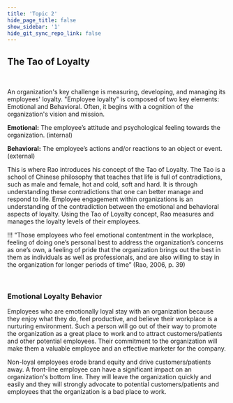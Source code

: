 ```yaml
---
title: 'Topic 2'
hide_page_title: false
show_sidebar: '1'
hide_git_sync_repo_link: false
---
```


## The Tao of Loyalty
&nbsp;

An organization's key challenge is measuring, developing, and managing its employees' loyalty. "Employee loyalty" is composed of two key elements: Emotional and Behavioral. Often, it begins with a cognition of the organization's vision and mission.

**Emotional:** The employee’s attitude and psychological feeling towards the organization. (internal)

**Behavioral:** The employee’s actions and/or reactions to an object or event. (external)

This is where Rao introduces his concept of the Tao of Loyalty. The Tao is a school of Chinese philosophy that teaches that life is full of contradictions, such as male and female, hot and cold, soft and hard. It is through understanding these contradictions that one can better manage and respond to life. Employee engagement within organizations is an understanding of the contradiction between the emotional and behavioral aspects of loyalty. Using the Tao of Loyalty concept, Rao measures and manages the loyalty levels of their employees.

!!! “Those employees who feel emotional contentment in the workplace, feeling of doing one’s personal best to address the organization’s concerns as one’s own, a feeling of pride that the organization brings out the best in them as individuals as well as professionals, and are also willing to stay in the organization for longer periods of time” (Rao, 2006, p. 39)

&nbsp;

### Emotional Loyalty Behavior

Employees who are emotionally loyal stay with an organization because they enjoy what they do, feel productive, and believe their workplace is a nurturing environment. Such a person will go out of their way to promote the organization as a great place to work and to attract customers/patients and other potential employees. Their commitment to the organization will make them a valuable employee and an effective marketer for the company.  

Non-loyal employees erode brand equity and drive customers/patients away. A front-line employee can have a significant impact on an organization's bottom line. They will leave the organization quickly and easily and they will strongly advocate to potential customers/patients and employees that the organization is a bad place to work.
